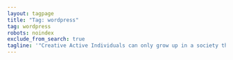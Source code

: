 ```yaml
---
layout: tagpage
title: "Tag: wordpress"
tag: wordpress
robots: noindex
exclude_from_search: true
tagline: '"Creative Active Individuals can only grow up in a society that emphasizes learning instead of teaching." - Chris Alexander'
---
```

